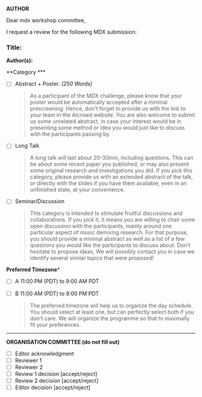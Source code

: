 <!-- Please title your PR with all author's name -->
<!-- Two spaces at the end of a line = new line -->

**AUTHOR**

Dear mdx workshop committee,

I request a review for the following MDX submission:

### **Title:**  

**Author(s):**  

**Category ***

* [ ] Abstract + Poster. _(250 Words)_
  > As a participant of the MDX challenge, please know that your poster would be automatically accepted after a minimal prescreening. Hence, don't forget to provide us with the link to your team in the AIcrowd website.
  > You are also welcome to submit us some unrelated abstract, in case your interest would be in presenting some method or idea you would just like to discuss with the participants passing by.
* [ ] Long Talk
  > A long talk will last about 20-30min, including questions. This can be about some recent paper you published, or may also present some original research and investigations you did. If you pick this category, please provide us with an extended abstract of the talk, or directly with the slides if you have them available, even in an unfinished state, at your convenience. 
* [ ] Seminar/Discussion
  > This category is intended to stimulate fruitful discussions and collaborations. If you pick it, it means you are willing to chair some open discussion with the participants, mainly around one particular aspect of music demixing research. For that purpose, you should provide a minimal abstract as well as a list of a few questions you would like the participants to discuss about. Don't hesitate to propose ideas, We will possibly contact you in case we identify several similar topics that were proposed!

**Preferred Timezone***

* [ ] A 11:00 PM (PDT) to 9:00 AM PDT
* [ ] B 11:00 AM (PDT) to 9:00 PM PDT

  > The preferred timezone will help us to organize the day schedule. You should select at least one, but can perfectly select both if you don't care. We will organize the programme so that to maximally fit your preferences.
---

**ORGANISATION COMMITTEE (do not fill out)**

* [ ] Editor acknowledgment
* [ ] Reviewer 1 
* [ ] Reviewer 2
* [ ] Review 1 decision [accept/reject]
* [ ] Review 2 decision [accept/reject]
* [ ] Editor decision [accept/reject]
